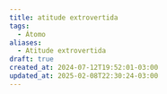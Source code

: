 ```yaml
---
title: atitude extrovertida
tags:
  - Átomo
aliases:
  - Atitude extrovertida
draft: true
created_at: 2024-07-12T19:52:01-03:00
updated_at: 2025-02-08T22:30:24-03:00
---
```



